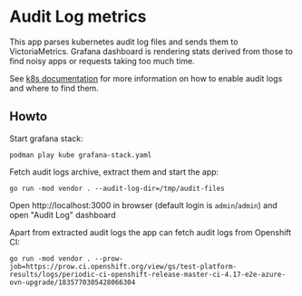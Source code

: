 # Audit Log metrics

This app parses kubernetes audit log files and sends them to VictoriaMetrics. Grafana dashboard is rendering stats derived from those to find noisy apps or requests taking too much time.

See [k8s documentation](https://kubernetes.io/docs/tasks/debug/debug-cluster/audit/) for more information on how to enable audit logs and where to find them.

## Howto

Start grafana stack:
```
podman play kube grafana-stack.yaml
```

Fetch audit logs archive, extract them and start the app:
```
go run -mod vendor . --audit-log-dir=/tmp/audit-files
```

Open http://localhost:3000 in browser (default login is `admin`/`admin`) and open "Audit Log" dashboard

Apart from extracted audit logs the app can fetch audit logs from Openshift CI:
```
go run -mod vendor . --prow-job=https://prow.ci.openshift.org/view/gs/test-platform-results/logs/periodic-ci-openshift-release-master-ci-4.17-e2e-azure-ovn-upgrade/1835770305428066304
```
